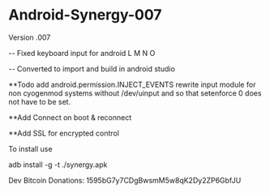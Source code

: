 # Android-Synergy-007

Version .007

-- Fixed keyboard input for android L M N O

-- Converted to import and build in android studio

**Todo add android.permission.INJECT_EVENTS rewrite input module for non cyogenmod systems without /dev/uinput and so that setenforce 0 does not have to be set.


**Add Connect on boot & reconnect


**Add SSL for encrypted control



To install use

adb install -g -t ./synergy.apk

Dev Bitcoin Donations: 1595bG7y7CDgBwsmM5w8qK2Dy2ZP6GbfJU
